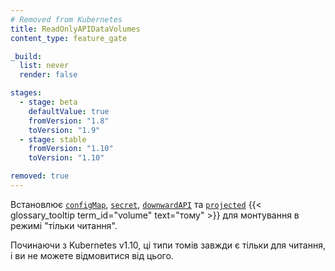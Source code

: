 ```yaml
---
# Removed from Kubernetes
title: ReadOnlyAPIDataVolumes
content_type: feature_gate

_build:
  list: never
  render: false

stages:
  - stage: beta 
    defaultValue: true
    fromVersion: "1.8"
    toVersion: "1.9"
  - stage: stable
    fromVersion: "1.10"
    toVersion: "1.10"

removed: true  
---
```

Встановлює [`configMap`](/docs/concepts/storage/volumes/#configmap),  [`secret`](/docs/concepts/storage/volumes/#secret), 
[`downwardAPI`](/docs/concepts/storage/volumes/#downwardapi) та [`projected`](/docs/concepts/storage/volumes/#projected) 
{{< glossary_tooltip term_id="volume" text="тому" >}} для монтування в режимі "тільки читання".

Починаючи з Kubernetes v1.10, ці типи томів завжди є тільки для читання, і ви не можете відмовитися від цього.
